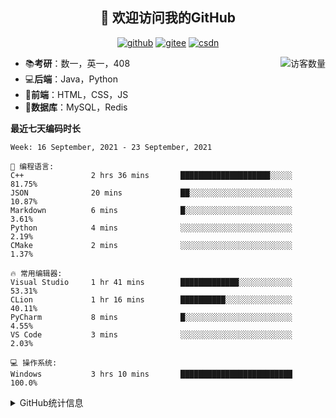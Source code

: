 <h2 align="center">👋 欢迎访问我的GitHub</h2>
<p align="center">
  <a href="https://github.com/eternidad33"><img src="https://img.shields.io/badge/GitHub-ff79c6" alt="github"></a>
  <a href="https://gitee.com/eternidad33"><img src="https://img.shields.io/badge/Gitee-fe7300" alt="gitee"></a>
  <a href="https://blog.csdn.net/qq_42907802"><img src="https://img.shields.io/badge/CSDN-cf000e" alt="csdn"></a>
</p>

<img align='right' src="https://profile-counter.glitch.me/eternidad33/count.svg" alt="访客数量"/>

- 📚**考研**：数一，英一，408
- 💻**后端**：Java，Python
- 📝**前端**：HTML，CSS，JS
- 💼**数据库**：MySQL，Redis

**最近七天编码时长**

<!--START_SECTION:waka-->
```text
Week: 16 September, 2021 - 23 September, 2021

💬 编程语言: 
C++               2 hrs 36 mins       ████████████████████░░░░░   81.75% 
JSON              20 mins             ██░░░░░░░░░░░░░░░░░░░░░░░   10.87% 
Markdown          6 mins              █░░░░░░░░░░░░░░░░░░░░░░░░   3.61% 
Python            4 mins              ░░░░░░░░░░░░░░░░░░░░░░░░░   2.19% 
CMake             2 mins              ░░░░░░░░░░░░░░░░░░░░░░░░░   1.37%

🔥 常用编辑器: 
Visual Studio     1 hr 41 mins        █████████████░░░░░░░░░░░░   53.31% 
CLion             1 hr 16 mins        ██████████░░░░░░░░░░░░░░░   40.11% 
PyCharm           8 mins              █░░░░░░░░░░░░░░░░░░░░░░░░   4.55% 
VS Code           3 mins              ░░░░░░░░░░░░░░░░░░░░░░░░░   2.03%

💻 操作系统: 
Windows           3 hrs 10 mins       █████████████████████████   100.0%

```


<!--END_SECTION:waka-->

<details>
<summary>GitHub统计信息</summary>

<br/>

> 动态太少，不好意思展示
> 
> 下面的GitHub统计信息是来自于[github-readme-stats](https://github.com/anuraghazra/github-readme-stats)项目，里边有[中文文档](https://github.com/anuraghazra/github-readme-stats/blob/master/readme_cn.md)

<a href="https://github.com/eternidad33/eternidad33">
  <img align="center" src="https://github-readme-stats.anuraghazra1.vercel.app/api?username=eternidad33&show_icons=true" />
</a>
</details>


